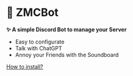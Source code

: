 # 🤖 ZMCBot
__✨ A simple Discord Bot to manage your Server__


- Easy to configurate
- Talk with ChatGPT
- Annoy your Friends with the Soundboard



[How to install?](https://github.com/Zachipy/ZMCBot/wiki)
